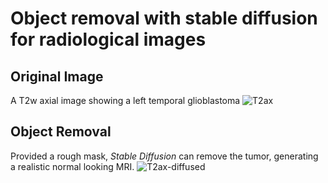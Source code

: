 # Object removal with stable diffusion for radiological images

## Original Image 
A T2w axial image showing a left temporal glioblastoma
![T2ax](https://user-images.githubusercontent.com/37253540/188712906-c8cbe847-75ed-4fa7-827d-6bc814f0a8c5.png)

## Object Removal
Provided a rough mask, _Stable Diffusion_ can remove the tumor, generating a realistic normal looking MRI. 
![T2ax-diffused](https://user-images.githubusercontent.com/37253540/188712913-03e1f336-3fe2-4c1c-914f-b25f79391a6c.png)
